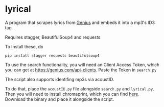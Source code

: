 # lyrical

A program that scrapes lyrics from [Genius](https://www.genius.com) and embeds it into a mp3's ID3 tag.

Requires stagger, BeautifulSoup4 and requests

To Install these, do
~~~~
pip install stagger requests beautifulsoup4
~~~~

To use the search functionality, you will need an Client Access Token, which you can get at https://genius.com/api-clients. Paste the Token in `search.py`

The script also supports identifing mp3s via acoustID.

To do that, place the `acoustID.py` file alongside `search.py` and `lyrical.py`.
Then you will need to install chromaprint, which you can find [here](https://acoustid.org/chromaprint).
Download the binary and place it alongside the script.
